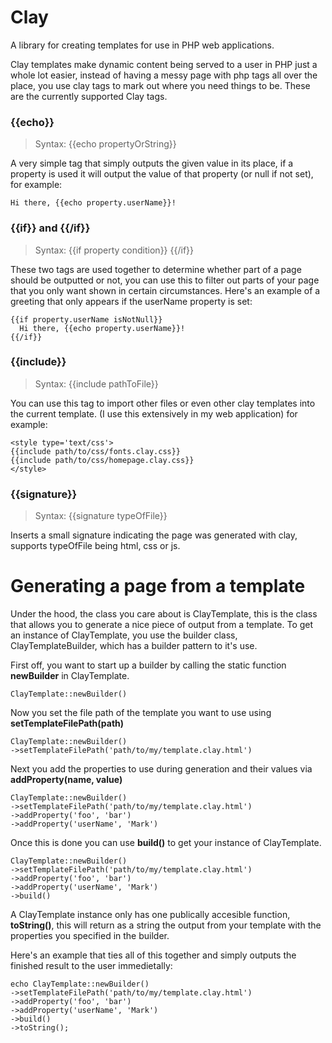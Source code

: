 # Clay
A library for creating templates for use in PHP web applications.

Clay templates make dynamic content being served to a user in PHP just a whole lot easier, instead of having a messy page with php tags all over the place, you use clay tags to mark out where you need things to be.
These are the currently supported Clay tags.

### {{echo}}
> Syntax: {{echo propertyOrString}}

A very simple tag that simply outputs the given value in its place, if a property is used it will output the value of that property (or null if not set), for example:
```
Hi there, {{echo property.userName}}!
```

### {{if}} and {{/if}}
> Syntax: {{if property condition}} {{/if}}

These two tags are used together to determine whether part of a page should be outputted or not, you can use this to filter out parts of your page that you only want shown in certain circumstances. Here's an example of a greeting that only appears if the userName property is set:
```
{{if property.userName isNotNull}}
  Hi there, {{echo property.userName}}!
{{/if}}
```

### {{include}}
> Syntax: {{include pathToFile}}

You can use this tag to import other files or even other clay templates into the current template. (I use this extensively in my web application) for example:
```
<style type='text/css'>
{{include path/to/css/fonts.clay.css}}
{{include path/to/css/homepage.clay.css}}
</style>
```

### {{signature}}
> Syntax: {{signature typeOfFile}}

Inserts a small signature indicating the page was generated with clay, supports typeOfFile being html, css or js.

# Generating a page from a template

Under the hood, the class you care about is ClayTemplate, this is the class that allows you to generate a nice piece of output from a template.
To get an instance of ClayTemplate, you use the builder class, ClayTemplateBuilder, which has a builder pattern to it's use.

First off, you want to start up a builder by calling the static function **newBuilder** in ClayTemplate.
```
ClayTemplate::newBuilder()
```

Now you set the file path of the template you want to use using **setTemplateFilePath(path)**

```
ClayTemplate::newBuilder()
->setTemplateFilePath('path/to/my/template.clay.html')
```

Next you add the properties to use during generation and their values via **addProperty(name, value)**

```
ClayTemplate::newBuilder()
->setTemplateFilePath('path/to/my/template.clay.html')
->addProperty('foo', 'bar')
->addProperty('userName', 'Mark')
```

Once this is done you can use **build()** to get your instance of ClayTemplate.

```
ClayTemplate::newBuilder()
->setTemplateFilePath('path/to/my/template.clay.html')
->addProperty('foo', 'bar')
->addProperty('userName', 'Mark')
->build()
```

A ClayTemplate instance only has one publically accesible function, **toString()**, this will return as a string the output from your template with the properties you specified in the builder.

Here's an example that ties all of this together and simply outputs the finished result to the user immedietally:
```
echo ClayTemplate::newBuilder()
->setTemplateFilePath('path/to/my/template.clay.html')
->addProperty('foo', 'bar')
->addProperty('userName', 'Mark')
->build()
->toString();
```
